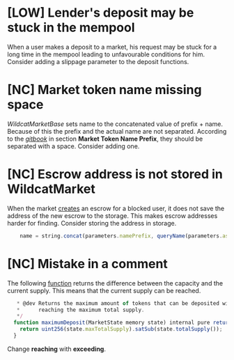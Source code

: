 # [LOW] Lender's deposit may be stuck in the mempool

When a user makes a deposit to a market, his request may be stuck for a long time in the mempool leading to unfavourable conditions for him. Consider adding a slippage parameter to the deposit functions.

# [NC] Market token name missing space

*WildcatMarketBase* sets name to the concatenated value of prefix + name. Because of this the prefix and the actual name are not separated. According to the [*gitbook*](https://wildcat-protocol.gitbook.io/wildcat/using-wildcat/day-to-day-usage/borrowers) in section **Market Token Name Prefix**, they should be separated with a space. Consider adding one.

# [NC] Escrow address is not stored in WildcatMarket

When the market [creates](https://github.com/code-423n4/2023-10-wildcat/blob/c5df665f0bc2ca5df6f06938d66494b11e7bdada/src/market/WildcatMarketWithdrawals.sol#L166-L170) an escrow for a blocked user, it does not save the address of the new escrow to the storage. This makes escrow addresses harder for finding. Consider storing the address in storage.


```jsx
    name = string.concat(parameters.namePrefix, queryName(parameters.asset));
```

# [NC] Mistake in a comment 
The following [function](https://github.com/code-423n4/2023-10-wildcat/blob/c5df665f0bc2ca5df6f06938d66494b11e7bdada/src/libraries/MarketState.sol#L55-L61) returns the difference between the capacity and the current supply. This means that the current supply can be reached.

```jsx
   * @dev Returns the maximum amount of tokens that can be deposited without
   *      reaching the maximum total supply.
   */
  function maximumDeposit(MarketState memory state) internal pure returns (uint256) {
    return uint256(state.maxTotalSupply).satSub(state.totalSupply());
  }
```

Change **reaching** with **exceeding**.
